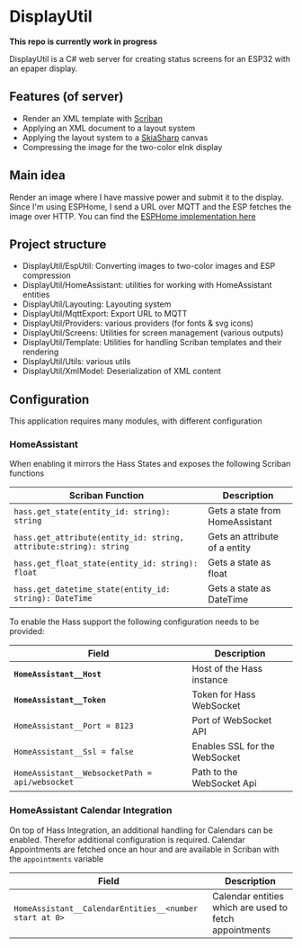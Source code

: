 # DisplayUtil

**This repo is currently work in progress**

DisplayUtil is a C# web server for creating status screens for an ESP32 with an
epaper display.

## Features (of server)

-   Render an XML template with [Scriban](https://github.com/scriban/scriban)
-   Applying an XML document to a layout system
-   Applying the layout system to a [SkiaSharp](https://github.com/mono/SkiaSharp) canvas
-   Compressing the image for the two-color eInk display

## Main idea

Render an image where I have massive power and submit it to the display.
Since I'm using ESPHome, I send a URL over MQTT and the ESP fetches the image over HTTP.
You can find the [ESPHome implementation here](https://github.com/timia2109/esphome_http_screen)

## Project structure

-   DisplayUtil/EspUtil: Converting images to two-color images and ESP compression
-   DisplayUtil/HomeAssistant: utilities for working with HomeAssistant entities
-   DisplayUtil/Layouting: Layouting system
-   DisplayUtil/MqttExport: Export URL to MQTT
-   DisplayUtil/Providers: various providers (for fonts & svg icons)
-   DisplayUtil/Screens: Utilities for screen management (various outputs)
-   DisplayUtil/Template: Utilities for handling Scriban templates and their rendering
-   DisplayUtil/Utils: various utils
-   DisplayUtil/XmlModel: Deserialization of XML content

## Configuration

This application requires many modules, with different configuration

### HomeAssistant

When enabling it mirrors the Hass States and exposes the following Scriban functions

| Scriban Function                                                  | Description                     |
| ----------------------------------------------------------------- | ------------------------------- |
| `hass.get_state(entity_id: string): string`                       | Gets a state from HomeAssistant |
| `hass.get_attribute(entity_id: string, attribute:string): string` | Gets an attribute of a entity   |
| `hass.get_float_state(entity_id: string): float`                  | Gets a state as float           |
| `hass.get_datetime_state(entity_id: string): DateTime`            | Gets a state as DateTime        |

To enable the Hass support the following configuration needs to be provided:

| Field                                          | Description                   |
| ---------------------------------------------- | ----------------------------- |
| **`HomeAssistant__Host`**                      | Host of the Hass instance     |
| **`HomeAssistant__Token`**                     | Token for Hass WebSocket      |
| `HomeAssistant__Port = 8123`                   | Port of WebSocket API         |
| `HomeAssistant__Ssl = false`                   | Enables SSL for the WebSocket |
| `HomeAssistant__WebsocketPath = api/websocket` | Path to the WebSocket Api     |

### HomeAssistant Calendar Integration

On top of Hass Integration, an additional handling for Calendars can be enabled. Therefor additional configuration is required.
Calendar Appointments are fetched once an hour and are available in Scriban with the `appointments` variable

| Field                                                  | Description                                            |
| ------------------------------------------------------ | ------------------------------------------------------ |
| `HomeAssistant__CalendarEntities__<number start at 0>` | Calendar entities which are used to fetch appointments |
